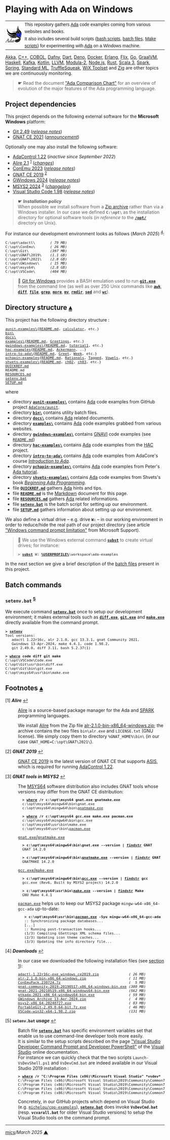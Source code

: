 # <span id="top">Playing with Ada on Windows</span>

<table style="font-family:Helvetica,Arial;line-height:1.6;">
  <tr>
  <td style="border:0;padding:0 10px 0 0;min-width:25%;"><a href="https://www.adacore.com/" rel="external"><img src="docs/images/adamascot.png" width="100" alt="Ada project"/></a></td>
  <td style="border:0;padding:0;vertical-align:text-top;">This repository gathers <a href="https://www.adacore.com/" rel="external" title="Ada">Ada</a> code examples coming from various websites and books.<br/>
  It also includes several build scripts (<a href="https://cloudblogs.microsoft.com/opensource/2023/02/21/introducing-bash-for-beginners/l" rel="external">bash scripts</a>, <a href="https://en.wikibooks.org/wiki/Windows_Batch_Scripting" rel="external">batch files</a>, <a href="https://makefiletutorial.com/" rel="external">Make scripts</a>) for experimenting with <a href="https://www.adacore.com/" rel="external">Ada</a> on a Windows machine.</td>
  </tr>
</table>

[Akka][akka_examples], [C++][cpp_examples], [COBOL][cobol_examples], [Dafny][dafny_examples], [Dart][dart_examples], [Deno][deno_examples], [Docker][docker_examples], [Erlang][erlang_examples], [Flix][flix_examples], [Go][golang_examples], [GraalVM][graalvm_examples], [Haskell][haskell_examples], [Kafka][kafka_examples], [Kotlin][kotlin_examples], [LLVM][llvm_examples], [Modula-2][m2_examples], [Node.js][nodejs_examples], [Rust][rust_examples], [Scala 3][scala3_examples], [Spark][spark_examples], [Spring][spring_examples], [Standard ML][sml_examples], [TruffleSqueak][trufflesqueak_examples], [WiX Toolset][wix_examples] and [Zig][zig_examples] are other topics we are continuously monitoring.

> **&#9755;** Read the document <a href="https://www.adaic.org/advantages/ada-comp-chart/" rel="external">"Ada Comparison Chart"</a> for an overview of evolution of the major features of the Ada programming language.

## <span id="proj_deps">Project dependencies</span>

This project depends on the following external software for the **Microsoft Windows** platform:

- [Git 2.49][git_releases] ([*release notes*][git_relnotes])
- [GNAT CE 2021][gnat2021_downloads] ([*announcement*][gnat2021_announcement])

Optionally one may also install the following software:

- [AdaControl 1.22][adactl_downloads] (*inactive since September 2022*)
- [Alire 2.1][alire_downloads] <sup id="anchor_01">[1](#footnote_01)</sup> ([*changes*][alire_changes])
- [ConEmu 2023][conemu_downloads] ([*release notes*][conemu_relnotes])
- [GNAT CE 2019][gnat2019_downloads] <sup id="anchor_02">[2](#footnote_02)</sup>
- [GWindows 2024][gwindows_downloads] ([*release notes*][gwindows_relnotes])
- [MSYS2 2024][msys2_downloads] <sup id="anchor_03">[3](#footnote_03)</sup> ([*changelog*][msys2_changelog])
- [Visual Studio Code 1.98][vscode_downloads] ([*release notes*][vscode_relnotes])

> **&#9755;** ***Installation policy***<br/>
> When possible we install software from a [Zip archive][zip_archive] rather than via a Windows installer. In our case we defined **`C:\opt\`** as the installation directory for optional software tools (*in reference to* the [**`/opt/`**][linux_opt] directory on Unix).

For instance our development environment looks as follows (*March 2025*) <sup id="anchor_04">[4](#footnote_04)</sup>:

<pre style="font-size:80%;">
C:\opt\adactl\       <i>( 79 MB)</i>
C:\opt\ConEmu\       <i>( 26 MB)</i>
C:\opt\Git\          <i>(397 MB)</i>
C:\opt\GNAT\2019\    <i>(1.1 GB)</i>
C:\opt\GNAT\2021\    <i>(2.8 GB)</i>
C:\opt\GWindows\     <i>( 15 MB)</i>
C:\opt\msys64\       <i>(2.8 GB)</i>
C:\opt\VSCode\       <i>(404 MB)</i>
</pre>

> **:mag_right:** [Git for Windows][git_releases] provides a BASH emulation used to run [**`git.exe`**][git_cli] from the command line (as well as over 250 Unix commands like [**`awk`**][man1_awk], [**`diff`**][man1_diff], [**`file`**][man1_file], [**`grep`**][man1_grep], [**`more`**][man1_more], [**`mv`**][man1_mv], [**`rmdir`**][man1_rmdir], [**`sed`**][man1_sed] and [**`wc`**][man1_wc]).

## <span id="structure">Directory structure</span> [**&#x25B4;**](#top)

This project has the following directory structure :

<pre style="font-size:80%;">
<a href="aunit-examples/">aunit-examples\</a>{<a href="aunit-examples/README.md">README.md</a>, <a href="aunit-examples/calculator/">calculator</a>, etc.}
<a href="bin/">bin\</a>
<a href="docs/">docs\</a>
<a href="examples/">examples\</a>{<a href="examples/README.md">README.md</a>, <a href="examples/Greetings">Greetings</a>, etc.}
<a href="gwindows-examples/">gwindows-examples\</a>{<a href="gwindows-examples/README.md">README.md</a>, <a href="gwindows-examples/tutorial1">tutorial1</a>, etc.}
<a href="hac-examples/">hac-examples</a>{<a href="hac-examples/README.md">README.md</a>, <a href="./hac-examples/Ackermann/">Ackermann</a>, ..}
<a href="intro-to-ada/">intro-to-ada\</a>{<a href="intro-to-ada/README.md">README.md</a>, <a href="intro-to-ada/Greet/">Greet</a>, <a href="intro-to-ada/Week/">Week</a>, etc.}
<a href="pchapin-exeamples/">pchapin-examples</a>{<a href="pchapin-examples/README.md">README.md</a>, <a href="pchapin-examples/Rationals/">Rationals</a>, <a href="pchapin-examples/Tagged/">Tagged</a>, <a href="pchapin-examples/Vowels/">Vowels</a>, etc.}
<a href="shvets-examples/">shvets-examples\</a>{<a href="shvets-examples/README.md">README.md</a>, <a href="shvets-examples/ch02">ch02</a>, <a href="shvets-examples/ch03">ch03</a>, etc.}
<a href="QUICKREF.md">QUICKREF.md</a>
README.md
<a href="RESOURCES.md">RESOURCES.md</a>
<a href="setenv.bat">setenv.bat</a>
<a href="SETUP.md">SETUP.md</a>
</pre>

where

- directory [**`aunit-examples\`**](aunit-examples/) contains [Ada] code examples from GitHub project [`AdaCore/aunit`](https://github.com/AdaCore/aunit).
- directory [**`bin\`**](bin/) contains utility batch files.
- directory [**`docs\`**](docs/) contains [Ada] related documents.
- directory [**`examples\`**](examples/) contains [Ada] code examples grabbed from various websites.
- directory [**`gwindows-examples\`**](./gwindows-examples/) contains [GNAVI] code examples (see [`README.md`](./gwindows-examples/README.md))
- directory [**`hac-examples\`**](./hac-examples/) contains [Ada] code examples from the [HAC](https://github.com/zertovitch/hac) project.
- directory [**`intro-to-ada\`**](intro-to-ada/) contains [Ada] code examples from AdaCore's course <a href="https://learn.adacore.com/courses/intro-to-ada" rel="external">*Introduction to Ada*</a>.
- directory [**`pchapin-examples\`**](./pchapin-examples/) contains [Ada] code examples from Peter's [Ada tutorial](https://github.com/pchapin/tutorialada).
- directory [**`shvets-examples\`**](./shvets-examples/) contains [Ada] code examples from Shvets's book <a href="https://www.apress.com/9781484254271" rel="external">*Beginning Ada Programming*</a>.
- file [**`QUICKREF.md`**](QUICKREF.md) gathers [Ada] hints and tips.
- file [**`README.md`**](README.md) is the [Markdown][github_markdown] document for this page.
- file [**`RESOURCES.md`**](RESOURCES.md) gathers [Ada] related informations.
- file [**`setenv.bat`**](setenv.bat) is the batch script for setting up our environment.
- file [**`SETUP.md`**](SETUP.md) gathers information about setting up our environment.

We also define a virtual drive &ndash; e.g. drive **`W:`** &ndash; in our working environment in order to reduce/hide the real path of our project directory (see article ["Windows command prompt limitation"][windows_limitation] from Microsoft Support).
> **:mag_right:** We use the Windows external command [**`subst`**][windows_subst] to create virtual drives; for instance:
>
> <pre style="font-size:80%;">
> <b>&gt; <a href="https://docs.microsoft.com/en-us/windows-server/administration/windows-commands/subst" rel="external">subst</a> W: <a href="https://docs.microsoft.com/en-us/windows/deployment/usmt/usmt-recognized-environment-variables#bkmk-2" rel="external">%USERPROFILE%</a>\workspace\ada-examples</b>
> </pre>

In the next section we give a brief description of the [batch files][windows_batch_file] present in this project.

## <span id="commands">Batch commands</span>

### **`setenv.bat`** <sup id="anchor_05">[5](#footnote_05)</sup>

We execute command [**`setenv.bat`**](setenv.bat) once to setup our development environment; it makes external tools such as [**`diff.exe`**][diff_cli], [**`git.exe`**][git_cli] and [**`make.exe`**][make_cli] directly available from the command prompt.

<pre style="font-size:80%;">
<b>&gt; <a href="setenv.bat">setenv</a></b>
Tool versions:
   adactl 1.22r16c, alr 2.1.0, gcc 13.3.1, gnat Community 2021,
   Gwindows 13-Apr-2024, make 4.4.1, code 1.98.2,
   git 2.49.0, diff 3.11, bash 5.2.37(1)

<b>&gt; <a href="https://docs.microsoft.com/en-us/windows-server/administration/windows-commands/where_1" rel="external">where</a> code diff git make</b>
C:\opt\VSCode\Code.exe
C:\opt\Git\usr\bin\diff.exe
C:\opt\Git\bin\git.exe
C:\opt\msys64\usr\bin\make.exe
</pre>

## <span id="footnotes">Footnotes</span> [**&#x25B4;**](#top)

<span id="footnote_01">[1]</span> ***Alire*** [↩](#anchor_01)

<dl><dd>
 <p>
 <a href="https://alire.ada.dev/docs/" rel="external">Alire</a> is a source-based package manager for the Ada and <a href="https://learn.adacore.com/courses/intro-to-spark/chapters/01_Overview.html#what-is-it" rel="external">SPARK</a> programming languages.
 </p>
 <p >
 We install <a href="https://alire.ada.dev/docs/" rel="external">Alire</a> from the Zip file <a href="https://github.com/alire-project/alire/releases" rel="external">alr-2.1.0-bin-x86_64-windows.zip</a>; the archive contains the two files <code>bin\alr.exe</code> and <code>LICENSE.txt</code> (GNU license). We simply copy them to directory <code>%GNAT_HOME%\bin\</code> (in our case <code>GNAT_HOME=C:\opt\GNAT\2021\</code>).
</dd></dl>

<span id="footnote_02">[2]</span> ***GNAT 2019*** [↩](#anchor_02)

<dl><dd>
<a href="https://www.adacore.com/download/more" rel="external">GNAT CE 2019</a> is the latest version of GNAT CE that supports <a href="https://en.wikipedia.org/wiki/Ada_Semantic_Interface_Specification" rel="external">ASIS</a>, which is required for running <a href="https://www.adalog.fr/en/adacontrol.html" rel="external">AdaControl 1.22</a>.
</dd></dl>

<span id="footnote_03">[3]</span> ***GNAT tools in MSYS2*** [↩](#anchor_03)

<dl><dd>
The <a href="http://repo.msys2.org/distrib/x86_64/" rel="external">MSYS64</a> software distribution also includes GNAT tools whose versions may differ from the GNAT CE distribution:
</dd>
<dd>
<pre style="font-size:80%;max-width:484px;">
  <b>&gt; <a href="https://docs.microsoft.com/en-us/windows-server/administration/windows-commands/where_1" rel="external">where</a> /r c:\opt\msys64 gnat.exe gnatmake.exe</b>
  c:\opt\msys64\mingw64\bin\gnat.exe
  c:\opt\msys64\mingw64\bin\<a href="https://gcc.gnu.org/onlinedocs/gcc-12.1.0/gnat_ugn/Running-gnatmake.html#Running-gnatmake" rel="external">gnatmake.exe</a>
  &nbsp;
  <b>&gt; <a href="https://docs.microsoft.com/en-us/windows-server/administration/windows-commands/where_1" rel="external">where</a> /r c:\opt\msys64 gcc.exe make.exe pacman.exe</b>
  c:\opt\msys64\mingw64\bin\gcc.exe
  c:\opt\msys64\usr\bin\make.exe
  c:\opt\msys64\usr\bin\<a href="https://www.archlinux.org/pacman/pacman.8.html" rel="external">pacman.exe</a>
</pre>
</dd>
<dd>
<a href=""><code>gnat.exe</code>/<code>gnatmake.exe</code></a>
<pre style="font-size:80%;">
  <b>&gt; c:\opt\msys64\mingw64\bin\gnat.exe --version | <a href="https://docs.microsoft.com/en-us/windows-server/administration/windows-commands/findstr" rel="external">findstr</a> GNAT</b>
  GNAT 14.2.0
&nbsp;
  <b>&gt; c:\opt\msys64\mingw64\bin\<a href="https://gcc.gnu.org/onlinedocs/gcc-12.1.0/gnat_ugn/Running-gnatmake.html#Running-gnatmake" rel="external">gnatmake.exe</a> --version | <a href="https://docs.microsoft.com/en-us/windows-server/administration/windows-commands/findstr" rel="external">findstr</a> GNAT</b>
  GNATMAKE 14.2.0
</pre>
</dd>
<dd>
<a href=""><code>gcc.exe</code>/<code>make.exe</code></a>
<pre style="font-size:80%;">
  <b>&gt; c:\opt\msys64\mingw64\bin\<a href="https://gcc.gnu.org/onlinedocs/gcc/Invoking-GCC.html" rel="external">gcc.exe</a> --version | <a href="https://docs.microsoft.com/en-us/windows-server/administration/windows-commands/findstr" rel="external">findstr</a> gcc</b>
  gcc.exe (Rev6, Built by MSYS2 project) 14.2.0
  &nbsp;
  <b>&gt; c:\opt\msys64\usr\bin\<a href="https://www.gnu.org/software/make/manual/make.html" rel="external">make.exe</a> --version | <a href="https://docs.microsoft.com/en-us/windows-server/administration/windows-commands/findstr" rel="external">findstr</a> Make</b>
  GNU Make 4.4.1
</pre>
</dd>

<dd>
<a href="https://wiki.archlinux.org/index.php/Pacman"><code>pacman.exe</code></a> helps us to keep our MSYS2 package <code>mingw-w64-x86_64-gcc-ada</code> up-to-date:
</dd>
<dd>
<pre style="font-size:80%;">
   <b>&gt; c:\opt\msys64\usr\bin\<a href="https://www.archlinux.org/pacman/pacman.8.html" rel="external">pacman.exe</a> -Syu mingw-w64-x86_64-gcc-ada</b>
   :: Synchronizing package databases...
   [...]
   :: Running post-transaction hooks...
   (1/3) Compiling GSettings XML schema files...
   (2/3) Updating icon theme caches...
   (3/3) Updating the info directory file...
</pre>
</dd></dl>

<span id="footnote_04">[4]</span> ***Downloads*** [↩](#anchor_04)

<dl><dd>
In our case we downloaded the following installation files (see <a href="#proj_deps">section 1</a>):
</dd>
<dd>
<pre style="font-size:80%;">
<a href="https://www.adalog.fr/en/adacontrol.html" rel="external">adactl-1.22r16c-exe_windows_ce2019.zip</a>              <i>( 26 MB)</i>
<a href="https://github.com/alire-project/alire/releases/" rel="external">alr-2.1.0-bin-x86_64-windows.zip</a>                    <i>( 11 MB)</i>
<a href="https://github.com/Maximus5/ConEmu/releases/tag/v23.07.24" rel="external">ConEmuPack.230724.7z</a>                                <i>(  5 MB)</i>
<a href="https://www.adacore.com/download/more">gnat-community-2019-20190517-x86_64-windows-bin.exe</a> <i>(380 MB)</i>
<a href="https://www.adacore.com/download" rel="external">gnat-2021-20210519-x86_64-windows64-bin.exe</a>         <i>(562 MB)</i>
<a href="https://www.adacore.com/download/more">gtkada-2021-x86_64-windows64-bin.exe</a>                <i>( 59 MB)</i>
<a href="https://sourceforge.net/projects/gnavi/files/">GWindows Archive 13-Apr-2024.zip</a>                    <i>(  4 MB)</i>
<a href="https://repo.msys2.org/distrib/x86_64/">msys2-x86_64-20240727.exe</a>                           <i>( 83 MB)</i>
<a href="https://git-scm.com/download/win">PortableGit-2.49.0-64-bit.7z.exe</a>                    <i>( 46 MB)</i>
<a href="https://code.visualstudio.com/Download#" rel="external">VSCode-win32-x64-1.98.2.zip</a>                         <i>(131 MB)</i>
</pre>
</dd></dl>

<span id="footnote_05">[5]</span> **`setenv.bat` *usage*** [↩](#anchor_05)

<dl><dd>
Batch file <a href=./setenv.bat><code><b>setenv.bat</b></code></a> has specific environment variables set that enable us to use command-line developer tools more easily.
</dd>
<dd>It is similar to the setup scripts described on the page <a href="https://learn.microsoft.com/en-us/visualstudio/ide/reference/command-prompt-powershell" rel="external">"Visual Studio Developer Command Prompt and Developer PowerShell"</a> of the <a href="https://learn.microsoft.com/en-us/visualstudio/windows" rel="external">Visual Studio</a> online documentation.
</dd>
<dd>
For instance we can quickly check that the two scripts <code>Launch-VsDevShell.ps1</code> and <code>VsDevCmd.bat</code> are indeed available in our Visual Studio 2019 installation :
<pre style="font-size:80%;">
<b>&gt; <a href="https://learn.microsoft.com/en-us/windows-server/administration/windows-commands/where" rel="external">where</a> /r "C:\Program Files (x86)\Microsoft Visual Studio" *vsdev*</b>
C:\Program Files (x86)\Microsoft Visual Studio\2019\Community\Common7\Tools\Launch-VsDevShell.ps1
C:\Program Files (x86)\Microsoft Visual Studio\2019\Community\Common7\Tools\VsDevCmd.bat
C:\Program Files (x86)\Microsoft Visual Studio\2019\Community\Common7\Tools\vsdevcmd\core\vsdevcmd_end.bat
C:\Program Files (x86)\Microsoft Visual Studio\2019\Community\Common7\Tools\vsdevcmd\core\vsdevcmd_start.bat
</pre>
</dd>
<dd>
Concretely, in our GitHub projects which depend on Visual Studio (e.g. <a href="https://github.com/michelou/cpp-examples"><code>michelou/cpp-examples</code></a>), <a href="./setenv.bat"><code><b>setenv.bat</b></code></a> does invoke <code><b>VsDevCmd.bat</b></code> (resp. <code><b>vcvarall.bat</b></code> for older Visual Studio versions) to setup the Visual Studio tools on the command prompt. 
</dd></dl>

***

*[mics](https://lampwww.epfl.ch/~michelou/)/March 2025* [**&#9650;**](#top)
<span id="bottom">&nbsp;</span>

<!-- link refs -->

[ada]: https://www.adacore.com/
[adactl_downloads]: https://www.adalog.fr/en/adacontrol.html
[akka_examples]: https://github.com/michelou/akka-examples#top
[alire_changes]: https://github.com/alire-project/alire/blob/master/doc/user-changes.md#release-20-dev
[alire_downloads]: https://github.com/alire-project/alire/releases/
[cobol_examples]: https://github.com/michelou/cobol-examples#top
[conemu_downloads]: https://github.com/Maximus5/ConEmu/releases
[conemu_relnotes]: https://conemu.github.io/blog/2023/07/24/Build-230724.html
[cpp_examples]: https://github.com/michelou/cpp-examples#top
[dafny_examples]: https://github.com/michelou/dafny-examples#top
[dart_examples]: https://github.com/michelou/dart-examples#top
[deno_examples]: https://github.com/michelou/deno-examples#top
[diff_cli]: https://man7.org/linux/man-pages/man1/diff.1.html
[docker_examples]: https://github.com/michelou/docker-examples#top
[erlang_examples]: https://github.com/michelou/erlang-examples#top
[flix_examples]: https://github.com/michelou/flix-examples#top
[git_cli]: https://git-scm.com/docs/git
[git_releases]: https://git-scm.com/download/win
[git_relnotes]: https://github.com/git/git/blob/v2.49.0/Documentation/RelNotes/2.49.0.txt
[github_markdown]: https://github.github.com/gfm/
[gnat2019_downloads]: https://www.adacore.com/download/more
[gnat2021_announcement]: https://blog.adacore.com/gnat-community-2021-is-here
[gnat2021_downloads]: https://www.adacore.com/download
[gnavi]: https://sourceforge.net/projects/gnavi/
[golang_examples]: https://github.com/michelou/golang-examples#top
[graalvm_examples]: https://github.com/michelou/graalvm-examples#top
[gwindows_downloads]: https://sourceforge.net/projects/gnavi/files/
<!--
https://sourceforge.net/p/gnavi/news/2022/11/gwindows-release-13-nov-2022-revision-459/
https://sourceforge.net/p/gnavi/news/2023/05/gwindows-release-29-may-2023-revision-480/
https://sourceforge.net/p/gnavi/news/2024/04/gwindows-release-13-apr-2024-revision-549/
-->
[gwindows_relnotes]: https://sourceforge.net/p/gnavi/news/2024/04/gwindows-release-13-apr-2024-revision-549/
[haskell_examples]: https://github.com/michelou/haskell-examples#top
[kafka_examples]: https://github.com/michelou/kafka-examples#top
[kotlin_examples]: https://github.com/michelou/kotlin-examples#top
[linux_opt]: https://tldp.org/LDP/Linux-Filesystem-Hierarchy/html/opt.html
[llvm_examples]: https://github.com/michelou/llvm-examples#top
[m2_examples]: https://github.com/michelou/m2-examples#top
[make_cli]: https://www.gnu.org/software/make/manual/html_node/Options-Summary.html
[man1_awk]: https://www.linux.org/docs/man1/awk.html
[man1_diff]: https://www.linux.org/docs/man1/diff.html
[man1_file]: https://www.linux.org/docs/man1/file.html
[man1_grep]: https://www.linux.org/docs/man1/grep.html
[man1_more]: https://www.linux.org/docs/man1/more.html
[man1_mv]: https://www.linux.org/docs/man1/mv.html
[man1_rmdir]: https://www.linux.org/docs/man1/rmdir.html
[man1_sed]: https://www.linux.org/docs/man1/sed.html
[man1_wc]: https://www.linux.org/docs/man1/wc.html
[msys2_changelog]: https://github.com/msys2/setup-msys2/blob/main/CHANGELOG.md
[msys2_downloads]: http://repo.msys2.org/distrib/x86_64/
[nodejs_examples]: https://github.com/michelou/nodejs-examples#top
[rust_examples]: https://github.com/michelou/rust-examples#top
[scala3_examples]: https://github.com/michelou/dotty-examples#top
[sml_examples]: https://github.com/michelou/sml-examples#top
[spark_examples]: https://github.com/michelou/spark-examples#top
[spring_examples]: https://github.com/michelou/spring-examples#top
[trufflesqueak_examples]: https://github.com/michelou/trufflesqueak-examples#top
[unix_opt]: https://tldp.org/LDP/Linux-Filesystem-Hierarchy/html/opt.html
[vscode_downloads]: https://code.visualstudio.com/#alt-downloads
[vscode_relnotes]: https://code.visualstudio.com/updates
[windows_batch_file]: https://en.wikibooks.org/wiki/Windows_Batch_Scripting
[windows_limitation]: https://support.microsoft.com/en-gb/help/830473/command-prompt-cmd-exe-command-line-string-limitation
[windows_subst]: https://docs.microsoft.com/en-us/windows-server/administration/windows-commands/subst
[wix_examples]: https://github.com/michelou/wix-examples#top
[zig_examples]: https://github.com/michelou/zig-examples#top
[zip_archive]: https://www.howtogeek.com/178146/htg-explains-everything-you-need-to-know-about-zipped-files/
